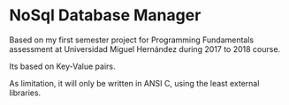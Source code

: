 # NoSql Database Manager

Based on my first semester project for Programming Fundamentals assessment at Universidad Miguel Hernández during 2017 to 2018 course.

Its based on Key-Value pairs.
 
 As limitation, it will only be written in ANSI C, using the least external libraries.